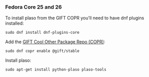 ### Fedora Core 25 and 26

To install plaso from the GIFT COPR you'll need to have dnf plugins installed:

```
sudo dnf install dnf-plugins-core
```

Add the [GIFT Cool Other Package Repo (COPR)](https://copr.fedorainfracloud.org/groups/g/gift/coprs/):

```
sudo dnf copr enable @gift/stable
```

Install plaso:
```
sudo apt-get install python-plaso plaso-tools
```